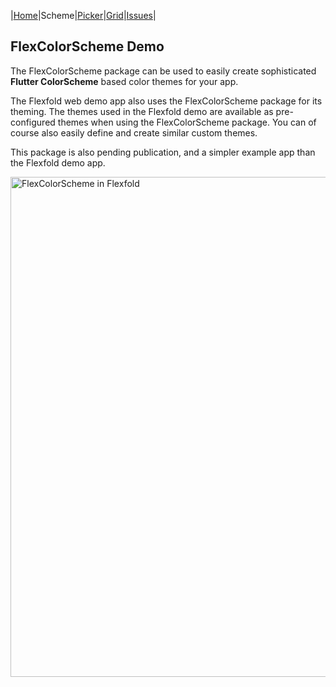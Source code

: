 |[Home](https://rydmike.com/)|Scheme|[Picker](colorpicker)|[Grid](gridview)|[Issues](flutterissues)|

## FlexColorScheme Demo

The FlexColorScheme package can be used to easily create sophisticated **Flutter ColorScheme** based color themes for your app.

The Flexfold web demo app also uses the FlexColorScheme package for its theming. The themes used in the Flexfold demo are available as pre-configured themes when using the FlexColorScheme package. You can of course also easily define and create similar custom themes.

This package is also pending publication, and a simpler example app than the Flexfold demo app.

<img src="https://rydmike.com/assets/FoldTheme1.gif?raw=true" alt="FlexColorScheme in Flexfold" width="800"/>